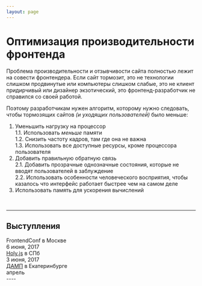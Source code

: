 ```yaml
---
layout: page
---
```


# Оптимизация производительности фронтенда

Проблема производительности и отзывчивости сайта полностью лежит на совести фронтендера. Если сайт тормозит, это не технологии слишком продвинутые или компьютеры слишком слабые, это не клиент придирчивый или дизайнер экзотический, это фронтенд-разработчик не справился со своей работой.

Поэтому разработчикам нужен алгоритм, которому нужно следовать, чтобы тормозящих сайтов _(и уходящих пользователей)_ было меньше:

1. Уменьшить нагрузку на процессор<br>
  1.1. Использовать _меньше_ памяти<br>
  1.2. Снизить частоту кадров, там где она не важна<br>
  1.3. Использовать все доступные ресурсы, кроме процессора пользователя
2. Добавить правильную обратную связь<br>
  2.1. Добавить прозрачные однозначные состояния, которые не вводят пользователей в заблуждение<br>
  2.2. Использовать особенности человеческого восприятия, чтобы казалось что интерфейс работает быстрее чем на самом деле
3. Использовать память для ускорения вычислений

<br>

----

## Выступления
<div class="col-wrapper col-wrapper-3">
  <div class="col col-1">
    FrontendConf в Москве<br>
    6 июня, 2017
  </div>
  <div class="col col-2">
    <a href="/share/treat-or-treat-2.pdf" target="_blank">Holy.js</a> в СПб<br>
    3 июня, 2017<br>
  </div>
  <div class="col col-3">
    <a href="/share/treat-or-treat.pdf" target="_blank">ДАМП</a> в Екатеринбурге<br>
    апрель
  </div>
</div>
----

